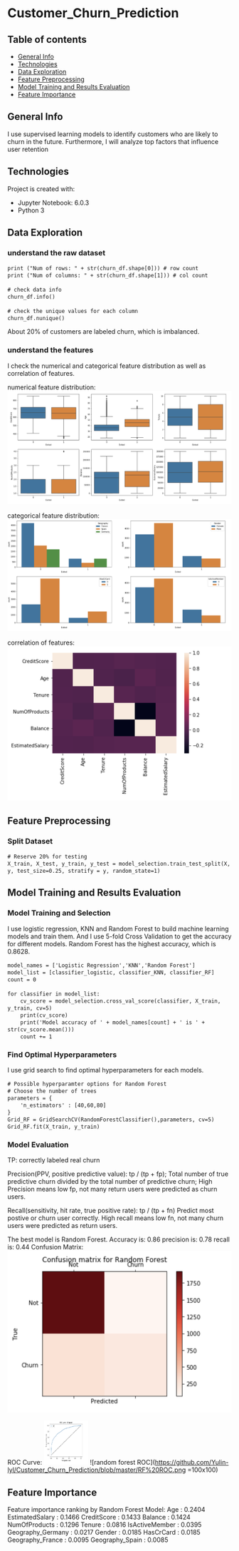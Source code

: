 # Customer_Churn_Prediction

## Table of contents
* [General Info](#general-info)
* [Technologies](#Technologies)
* [Data Exploration](#data-exploration)
* [Feature Preprocessing](#feature-preprocessing)
* [Model Training and Results Evaluation](#model-training-and-results-evaluation)
* [Feature Importance](#feature-importance)

## General Info
I use supervised learning models to identify customers who are likely to churn in the future. Furthermore, I will analyze top factors that influence user retention
	
## Technologies
Project is created with:
* Jupyter Notebook: 6.0.3
* Python 3
	
## Data Exploration
### understand the raw dataset

```
print ("Num of rows: " + str(churn_df.shape[0])) # row count
print ("Num of columns: " + str(churn_df.shape[1])) # col count

# check data info
churn_df.info()

# check the unique values for each column
churn_df.nunique()
```
About 20% of customers are labeled churn, which is imbalanced.

### understand the features
I check the numerical and categorical feature distribution as well as correlation of features.

numerical feature distribution:
![numerical feature distribution](https://github.com/Yulin-lyl/Customer_Churn_Prediction/blob/master/numerical%20feature%20distribution.png)

categorical feature distribution:
![categorical feature distribution](https://github.com/Yulin-lyl/Customer_Churn_Prediction/blob/master/categorical%20feature%20distribution.png)

correlation of features:
![correlation of features](https://github.com/Yulin-lyl/Customer_Churn_Prediction/blob/master/feature%20correlation.png)

## Feature Preprocessing
### Split Dataset
```
# Reserve 20% for testing
X_train, X_test, y_train, y_test = model_selection.train_test_split(X, y, test_size=0.25, stratify = y, random_state=1)
```
## Model Training and Results Evaluation
### Model Training and Selection
I use logistic regression, KNN and Random Forest to build machine learning models and train them.
And I use 5-fold Cross Validation to get the accuracy for different models.
Random Forest has the highest accuracy, which is 0.8628.

```
model_names = ['Logistic Regression','KNN','Random Forest']
model_list = [classifier_logistic, classifier_KNN, classifier_RF]
count = 0

for classifier in model_list:
    cv_score = model_selection.cross_val_score(classifier, X_train, y_train, cv=5)
    print(cv_score)
    print('Model accuracy of ' + model_names[count] + ' is ' + str(cv_score.mean()))
    count += 1
```

### Find Optimal Hyperparameters
I use grid search to find optimal hyperparameters for each models.
```
# Possible hyperparamter options for Random Forest
# Choose the number of trees
parameters = {
    'n_estimators' : [40,60,80]
}
Grid_RF = GridSearchCV(RandomForestClassifier(),parameters, cv=5)
Grid_RF.fit(X_train, y_train)
```
### Model Evaluation
TP: correctly labeled real churn

Precision(PPV, positive predictive value): tp / (tp + fp); Total number of true predictive churn divided by the total number of predictive churn; High Precision means low fp, not many return users were predicted as churn users.

Recall(sensitivity, hit rate, true positive rate): tp / (tp + fn) Predict most postive or churn user correctly. High recall means low fn, not many churn users were predicted as return users.

The best model is Random Forest.
Accuracy is: 0.86
precision is: 0.78
recall is: 0.44
Confusion Matrix:
![random forest confusion matrix](https://github.com/Yulin-lyl/Customer_Churn_Prediction/blob/master/RF%20confusion%20matrix.png)

ROC Curve:
<img src="https://github.com/Yulin-lyl/Customer_Churn_Prediction/blob/master/RF%20ROC.png" alt="random forest ROC" width="100" height="100">
![random forest ROC](https://github.com/Yulin-lyl/Customer_Churn_Prediction/blob/master/RF%20ROC.png =100x100)

## Feature Importance
Feature importance ranking by Random Forest Model:
Age : 0.2404
EstimatedSalary : 0.1466
CreditScore : 0.1433
Balance : 0.1424
NumOfProducts : 0.1296
Tenure : 0.0816
IsActiveMember : 0.0395
Geography_Germany : 0.0217
Gender : 0.0185
HasCrCard : 0.0185
Geography_France : 0.0095
Geography_Spain : 0.0085

